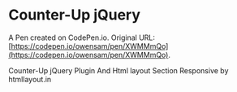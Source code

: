 # Counter-Up jQuery

A Pen created on CodePen.io. Original URL: [https://codepen.io/owensam/pen/XWMMmQo](https://codepen.io/owensam/pen/XWMMmQo).

Counter-Up jQuery Plugin   And Html layout Section  Responsive
by htmllayout.in
